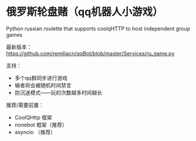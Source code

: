 # 俄罗斯轮盘赌（qq机器人小游戏）
Python russian roulette that supports coolqHTTP to host independent group games

最新版本：https://github.com/remiliacn/qqBot/blob/master/Services/ru_game.py

支持：
* 多个qq群同步进行游戏
* 输者将会被随机时间禁言
* 防沉迷模式——玩的次数越多时间越长

推荐/需要前置：
* CoolQHttp 框架
* nonebot 框架（推荐）
* asyncio （推荐）
